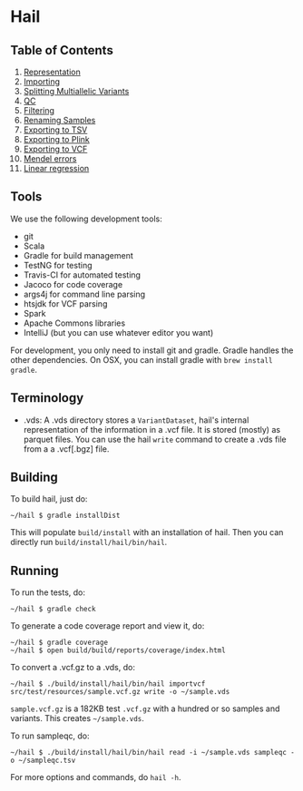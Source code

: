 # Hail

## Table of Contents

1. [Representation](docs/Representation.md)
2. [Importing](docs/Importing.md)
3. [Splitting Multiallelic Variants](docs/Splitmulti.md)
4. [QC](docs/QC.md)
5. [Filtering](docs/Filtering.md)
6. [Renaming Samples](docs/RenameSamples.md)
6. [Exporting to TSV](docs/ExportTSV.md)
8. [Exporting to Plink](docs/ExportPlink.md)
7. [Exporting to VCF](docs/ExportVCF.md)
9. [Mendel errors](docs/MendelErrors.md)
10. [Linear regression](docs/LinearRegression.md)


## Tools

We use the following development tools:
 - git
 - Scala
 - Gradle for build management
 - TestNG for testing
 - Travis-CI for automated testing
 - Jacoco for code coverage
 - args4j for command line parsing
 - htsjdk for VCF parsing
 - Spark
 - Apache Commons libraries
 - IntelliJ (but you can use whatever editor you want)

For development, you only need to install git and gradle.  Gradle
handles the other dependencies.  On OSX, you can install gradle with
`brew install gradle`.

## Terminology

 - .vds: A .vds directory stores a `VariantDataset`, hail's internal
representation of the information in a .vcf file.  It is stored
(mostly) as parquet files.  You can use the hail `write` command to
create a .vds file from a a .vcf\[.bgz\] file.

## Building

To build hail, just do:

```
~/hail $ gradle installDist
```

This will populate `build/install` with an installation of hail.  Then
you can directly run `build/install/hail/bin/hail`.

## Running

To run the tests, do:

```
~/hail $ gradle check
```

To generate a code coverage report and view it, do:

```
~/hail $ gradle coverage
~/hail $ open build/build/reports/coverage/index.html
```

To convert a .vcf.gz to a .vds, do:

```
~/hail $ ./build/install/hail/bin/hail importvcf src/test/resources/sample.vcf.gz write -o ~/sample.vds
```

`sample.vcf.gz` is a 182KB test `.vcf.gz` with a hundred or so samples
and variants.  This creates `~/sample.vds`.

To run sampleqc, do:

```
~/hail $ ./build/install/hail/bin/hail read -i ~/sample.vds sampleqc -o ~/sampleqc.tsv
```

For more options and commands, do `hail -h`.
